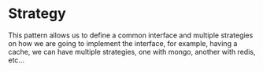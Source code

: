 # Strategy

This pattern allows us to define a common interface and multiple strategies on how we are going to implement the interface, for example, having a cache, we can have multiple strategies, one with mongo, another with redis, etc...
